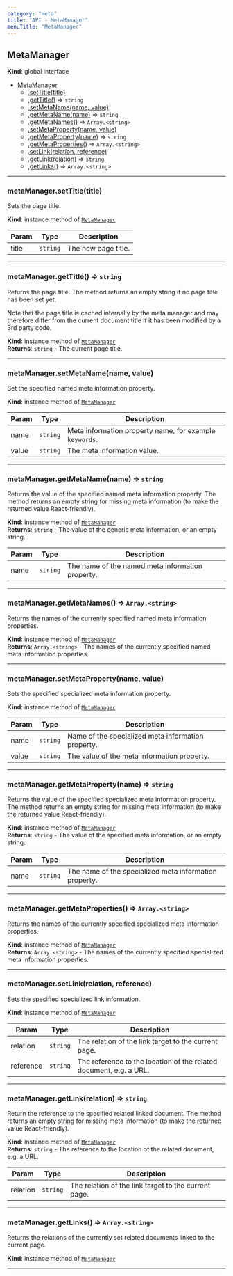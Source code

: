 ```yaml
---
category: "meta"
title: "API - MetaManager"
menuTitle: "MetaManager"
---
```


## MetaManager&nbsp;<a name="MetaManager" href="https://github.com/seznam/ima/blob/v17.8.1/packages/core/src/meta/MetaManager.js#L19" target="_blank"><span class="icon"><i class="fas fa-external-link-alt fa-xs"></i></span></a>
**Kind**: global interface  

* [MetaManager](#MetaManager)
    * [.setTitle(title)](#MetaManager+setTitle)
    * [.getTitle()](#MetaManager+getTitle) ⇒ <code>string</code>
    * [.setMetaName(name, value)](#MetaManager+setMetaName)
    * [.getMetaName(name)](#MetaManager+getMetaName) ⇒ <code>string</code>
    * [.getMetaNames()](#MetaManager+getMetaNames) ⇒ <code>Array.&lt;string&gt;</code>
    * [.setMetaProperty(name, value)](#MetaManager+setMetaProperty)
    * [.getMetaProperty(name)](#MetaManager+getMetaProperty) ⇒ <code>string</code>
    * [.getMetaProperties()](#MetaManager+getMetaProperties) ⇒ <code>Array.&lt;string&gt;</code>
    * [.setLink(relation, reference)](#MetaManager+setLink)
    * [.getLink(relation)](#MetaManager+getLink) ⇒ <code>string</code>
    * [.getLinks()](#MetaManager+getLinks) ⇒ <code>Array.&lt;string&gt;</code>


* * *

### metaManager.setTitle(title)&nbsp;<a name="MetaManager+setTitle" href="https://github.com/seznam/ima/blob/v17.8.1/packages/core/src/meta/MetaManager.js#L25" target="_blank"><span class="icon"><i class="fas fa-external-link-alt fa-xs"></i></span></a>
Sets the page title.

**Kind**: instance method of [<code>MetaManager</code>](#MetaManager)  

| Param | Type | Description |
| --- | --- | --- |
| title | <code>string</code> | The new page title. |


* * *

### metaManager.getTitle() ⇒ <code>string</code>&nbsp;<a name="MetaManager+getTitle" href="https://github.com/seznam/ima/blob/v17.8.1/packages/core/src/meta/MetaManager.js#L37" target="_blank"><span class="icon"><i class="fas fa-external-link-alt fa-xs"></i></span></a>
Returns the page title. The method returns an empty string if no page
title has been set yet.

Note that the page title is cached internally by the meta manager and
may therefore differ from the current document title if it has been
modified by a 3rd party code.

**Kind**: instance method of [<code>MetaManager</code>](#MetaManager)  
**Returns**: <code>string</code> - The current page title.  

* * *

### metaManager.setMetaName(name, value)&nbsp;<a name="MetaManager+setMetaName" href="https://github.com/seznam/ima/blob/v17.8.1/packages/core/src/meta/MetaManager.js#L46" target="_blank"><span class="icon"><i class="fas fa-external-link-alt fa-xs"></i></span></a>
Set the specified named meta information property.

**Kind**: instance method of [<code>MetaManager</code>](#MetaManager)  

| Param | Type | Description |
| --- | --- | --- |
| name | <code>string</code> | Meta information property name, for example        <code>keywords</code>. |
| value | <code>string</code> | The meta information value. |


* * *

### metaManager.getMetaName(name) ⇒ <code>string</code>&nbsp;<a name="MetaManager+getMetaName" href="https://github.com/seznam/ima/blob/v17.8.1/packages/core/src/meta/MetaManager.js#L57" target="_blank"><span class="icon"><i class="fas fa-external-link-alt fa-xs"></i></span></a>
Returns the value of the specified named meta information property. The
method returns an empty string for missing meta information (to make the
returned value React-friendly).

**Kind**: instance method of [<code>MetaManager</code>](#MetaManager)  
**Returns**: <code>string</code> - The value of the generic meta information, or an empty
        string.  

| Param | Type | Description |
| --- | --- | --- |
| name | <code>string</code> | The name of the named meta information property. |


* * *

### metaManager.getMetaNames() ⇒ <code>Array.&lt;string&gt;</code>&nbsp;<a name="MetaManager+getMetaNames" href="https://github.com/seznam/ima/blob/v17.8.1/packages/core/src/meta/MetaManager.js#L66" target="_blank"><span class="icon"><i class="fas fa-external-link-alt fa-xs"></i></span></a>
Returns the names of the currently specified named meta information
properties.

**Kind**: instance method of [<code>MetaManager</code>](#MetaManager)  
**Returns**: <code>Array.&lt;string&gt;</code> - The names of the currently specified named meta
        information properties.  

* * *

### metaManager.setMetaProperty(name, value)&nbsp;<a name="MetaManager+setMetaProperty" href="https://github.com/seznam/ima/blob/v17.8.1/packages/core/src/meta/MetaManager.js#L74" target="_blank"><span class="icon"><i class="fas fa-external-link-alt fa-xs"></i></span></a>
Sets the specified specialized meta information property.

**Kind**: instance method of [<code>MetaManager</code>](#MetaManager)  

| Param | Type | Description |
| --- | --- | --- |
| name | <code>string</code> | Name of the specialized meta information property. |
| value | <code>string</code> | The value of the meta information property. |


* * *

### metaManager.getMetaProperty(name) ⇒ <code>string</code>&nbsp;<a name="MetaManager+getMetaProperty" href="https://github.com/seznam/ima/blob/v17.8.1/packages/core/src/meta/MetaManager.js#L86" target="_blank"><span class="icon"><i class="fas fa-external-link-alt fa-xs"></i></span></a>
Returns the value of the specified specialized meta information
property. The method returns an empty string for missing meta
information (to make the returned value React-friendly).

**Kind**: instance method of [<code>MetaManager</code>](#MetaManager)  
**Returns**: <code>string</code> - The value of the specified meta information, or an
        empty string.  

| Param | Type | Description |
| --- | --- | --- |
| name | <code>string</code> | The name of the specialized meta information        property. |


* * *

### metaManager.getMetaProperties() ⇒ <code>Array.&lt;string&gt;</code>&nbsp;<a name="MetaManager+getMetaProperties" href="https://github.com/seznam/ima/blob/v17.8.1/packages/core/src/meta/MetaManager.js#L95" target="_blank"><span class="icon"><i class="fas fa-external-link-alt fa-xs"></i></span></a>
Returns the names of the currently specified specialized meta
information properties.

**Kind**: instance method of [<code>MetaManager</code>](#MetaManager)  
**Returns**: <code>Array.&lt;string&gt;</code> - The names of the currently specified specialized meta
        information properties.  

* * *

### metaManager.setLink(relation, reference)&nbsp;<a name="MetaManager+setLink" href="https://github.com/seznam/ima/blob/v17.8.1/packages/core/src/meta/MetaManager.js#L105" target="_blank"><span class="icon"><i class="fas fa-external-link-alt fa-xs"></i></span></a>
Sets the specified specialized link information.

**Kind**: instance method of [<code>MetaManager</code>](#MetaManager)  

| Param | Type | Description |
| --- | --- | --- |
| relation | <code>string</code> | The relation of the link target to the current        page. |
| reference | <code>string</code> | The reference to the location of the related        document, e.g. a URL. |


* * *

### metaManager.getLink(relation) ⇒ <code>string</code>&nbsp;<a name="MetaManager+getLink" href="https://github.com/seznam/ima/blob/v17.8.1/packages/core/src/meta/MetaManager.js#L117" target="_blank"><span class="icon"><i class="fas fa-external-link-alt fa-xs"></i></span></a>
Return the reference to the specified related linked document. The
method returns an empty string for missing meta information (to make the
returned value React-friendly).

**Kind**: instance method of [<code>MetaManager</code>](#MetaManager)  
**Returns**: <code>string</code> - The reference to the location of the related document,
        e.g. a URL.  

| Param | Type | Description |
| --- | --- | --- |
| relation | <code>string</code> | The relation of the link target to the current        page. |


* * *

### metaManager.getLinks() ⇒ <code>Array.&lt;string&gt;</code>&nbsp;<a name="MetaManager+getLinks" href="https://github.com/seznam/ima/blob/v17.8.1/packages/core/src/meta/MetaManager.js#L125" target="_blank"><span class="icon"><i class="fas fa-external-link-alt fa-xs"></i></span></a>
Returns the relations of the currently set related documents linked to
the current page.

**Kind**: instance method of [<code>MetaManager</code>](#MetaManager)  

* * *

